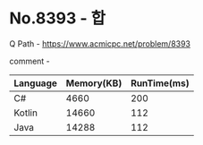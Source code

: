 # No.8393 - 합
Q Path - https://www.acmicpc.net/problem/8393

comment - 

Language | Memory(KB) | RunTime(ms)
------------ | ------------- | ------
C# | 4660 | 200
Kotlin | 14660 | 112
Java | 14288 | 112 